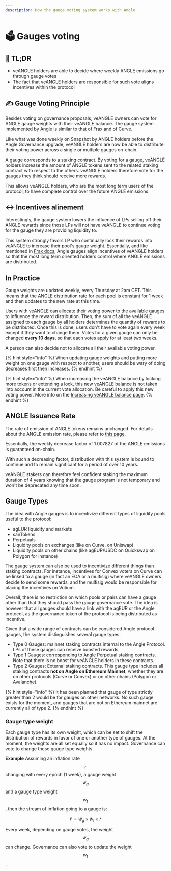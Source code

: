 ```yaml
---
description: How the gauge voting system works with Angle
---
```


# 🗳 Gauges voting

## 🔎 TL;DR

- veANGLE holders are able to decide where weekly ANGLE emissions go through gauge votes
- The fact that veANGLE holders are responsible for such vote aligns incentives within the protocol

## ✍️ Gauge Voting Principle

Besides voting on governance proposals, veANGLE owners can vote for ANGLE gauge weights with their veANGLE balance. The gauge system implemented by Angle is similar to that of Frax and of Curve.

Like what was done weekly on Snapshot by ANGLE holders before the Angle Governance upgrade, veANGLE holders are now be able to distribute their voting power across a single or multiple gauges on-chain.

A gauge corresponds to a staking contract. By voting for a gauge, veANGLE holders increase the amount of ANGLE tokens sent to the related staking contract with respect to the others. veANGLE holders therefore vote for the gauges they think should receive more rewards.

This allows veANGLE holders, who are the most long term users of the protocol, to have complete control over the future ANGLE emissions.

## ↔️ Incentives alinement

Interestingly, the gauge system lowers the influence of LPs selling off their ANGLE rewards since those LPs will not have veANGLE to continue voting for the gauge they are providing liquidity to.

This system strongly favors LP who continually lock their rewards into veANGLE to increase their pool's gauge weight. Essentially, and like mentioned in [Frax docs](https://docs.frax.finance/vefxs/gauge), Angle gauges align incentives of veANGLE holders so that the most long term oriented holders control where ANGLE emissions are distributed.

## In Practice

Gauge weights are updated weekly, every Thursday at 2am CET. This means that the ANGLE distribution rate for each pool is constant for 1 week and then updates to the new rate at this time.

Users with veANGLE can allocate their voting power to the available gauges to influence the reward distribution. Then, the sum of all the veANGLE assigned to each gauge by all holders determines the quantity of rewards to be distributed. Once this is done, users don't have to vote again every week except if they want to change them. Votes for a given gauge can only be changed **every 10 days**, so that each votes apply for at least two weeks.

A person can also decide not to allocate all their available voting power.

{% hint style="info" %}
When updating gauge weights and putting more weight on one gauge with respect to another, users should be wary of doing decreases first then increases.
{% endhint %}

{% hint style="info" %}
When increasing the veANGLE balance by locking more tokens or extending a lock, this new veANGLE balance is not taken into account in the current vote allocation. Be careful to apply this new voting power. More info on the [Increasing veANGLE balance page](increasing-veANGLE.md).
{% endhint %}

## ANGLE Issuance Rate

The rate of emission of ANGLE tokens remains unchanged. For details about the ANGLE emission rate, please refer to [this page](../concepts/other-aspects/staking.md).

Essentially, the weekly decrease factor of 1.007827 of the ANGLE emissions is guaranteed on-chain.

With such a decreasing factor, distribution with this system is bound to continue and to remain significant for a period of over 10 years.

veANGLE stakers can therefore feel confident staking the maximum duration of 4 years knowing that the gauge program is not temporary and won't be deprecated any time soon.

## Gauge Types

The idea with Angle gauges is to incentivize different types of liquidity pools useful to the protocol:

- agEUR liquidity and markets
- sanTokens
- Perpetuals
- Liquidity pools on exchanges (like on Curve, on Uniswap)
- Liquidity pools on other chains (like agEUR/USDC on Quickswap on Polygon for instance)

The gauge system can also be used to incentivize different things than staking contracts. For instance, incentives for Convex voters on Curve can be linked to a gauge (in fact an EOA or a multisig) where veANGLE owners decide to send some rewards, and the multisig would be responsible for placing the incentives on Votium.

Overall, there is no restriction on which pools or pairs can have a gauge other than that they should pass the gauge governance vote. The idea is however that all gauges should have a link with the agEUR or the Angle protocol, as the governance token of the protocol is being distributed as incentive.

Given that a wide range of contracts can be considered Angle protocol gauges, the system distinguishes several gauge types:

- Type 0 Gauges: mainnet staking contracts internal to the Angle Protocol. LPs of these gauges can receive boosted rewards.
- Type 1 Gauges: corresponding to Angle Perpetual staking contracts. Note that there is no boost for veANGLE holders in these contracts.
- Type 2 Gauges: External staking contracts. This gauge type includes all staking contracts **not on Angle on Ethereum Mainnet**, whether they are on other protocols (Curve or Convex) or on other chains (Polygon or Avalanche).

{% hint style="info" %}
It has been planned that gauge of type strictly greater than 2 would be for gauges on other networks. No such gauge exists for the moment, and gauges that are not on Ethereum mainnet are currently all of type 2.
{% endhint %}

### Gauge type weight

Each gauge type has its own weight, which can be set to shift the distribution of rewards in favor of one or another type of gauges. At the moment, the weights are all set equally so it has no impact. Governance can vote to change these gauge type weights.

**Example**
Assuming an inflation rate $$r$$ changing with every epoch (1 week), a gauge weight $$w_g$$ and a gauge type weight $$w_t$$, then the stream of inflation going to a gauge is:

$$
r' = w_g \times w_t \times r
$$

Every week, depending on gauge votes, the weight $$w_g$$ can change. Governance can also vote to update the weight $$w_t$$.
